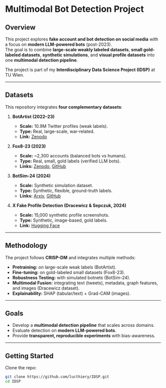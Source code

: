 # Multimodal Bot Detection Project

## Overview
This project explores **fake account and bot detection on social media** with a focus on **modern LLM-powered bots** (post-2023).  
The goal is to combine **large-scale weakly labeled datasets**, **small gold-labeled datasets**, **synthetic simulations**, and **visual profile datasets** into one **multimodal detection pipeline**.

The project is part of my **Interdisciplinary Data Science Project (IDSP)** at TU Wien.

---

## Datasets
This repository integrates **four complementary datasets**:

1. **BotArtist (2022–23)**  
   - **Scale:** 10.9M Twitter profiles (weak labels).  
   - **Type:** Real, large-scale, war-related.  
   - **Link:** [Zenodo](https://zenodo.org/records/11203900)  

2. **Fox8-23 (2023)**  
   - **Scale:** ~2,300 accounts (balanced bots vs humans).  
   - **Type:** Real, small, gold labels (verified LLM bots).  
   - **Links:** [Zenodo](https://zenodo.org/record/10066202), [GitHub](https://github.com/osome-iu/AIBot_fox8)  

3. **BotSim-24 (2024)**  
   - **Scale:** Synthetic simulation dataset.  
   - **Type:** Synthetic, flexible, ground-truth labels.  
   - **Links:** [Arxiv](https://arxiv.org/abs/2412.13420), [GitHub](https://github.com/QQQQQQBY/BotSim/tree/main)  

4. **X Fake Profile Detection (Dracewicz & Sepczuk, 2024)**  
   - **Scale:** 15,000 synthetic profile screenshots.  
   - **Type:** Synthetic, image-based, gold labels.  
   - **Link:** [Hugging Face](https://huggingface.co/datasets/drveronika/x_fake_profile_detection)  

---

## Methodology
The project follows **CRISP-DM** and integrates multiple methods:

- **Pretraining:** on large-scale weak labels (BotArtist).  
- **Fine-tuning:** on gold-labeled small datasets (Fox8-23).  
- **Robustness Testing:** with simulated botnets (BotSim-24).  
- **Multimodal Fusion:** integrating text (tweets), metadata, graph features, and images (Dracewicz dataset).  
- **Explainability:** SHAP (tabular/text) + Grad-CAM (images).  

---

## Goals
- Develop a **multimodal detection pipeline** that scales across domains.  
- Evaluate detection on **modern LLM-powered bots**.  
- Provide **transparent, reproducible experiments** with bias-awareness.  

---

## Getting Started
Clone the repo:

```bash
git clone https://github.com/lucthiery/IDSP.git
cd IDSP

